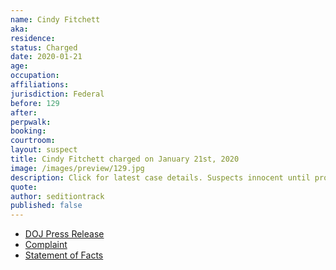 ```yaml
---
name: Cindy Fitchett
aka:
residence: 
status: Charged
date: 2020-01-21
age: 
occupation:
affiliations:
jurisdiction: Federal
before: 129
after:
perpwalk:
booking: 
courtroom:
layout: suspect
title: Cindy Fitchett charged on January 21st, 2020
image: /images/preview/129.jpg
description: Click for latest case details. Suspects innocent until proven guilty.
quote:
author: seditiontrack
published: false
---
```


- [DOJ Press Release](https://www.justice.gov//opa/pr/thirteen-charged-federal-court-following-riot-united-states-capitol)
- [Complaint](https://www.justice.gov//opa/press-release/file/1351716/download)
- [Statement of Facts](https://www.justice.gov//opa/press-release/file/1351721/download)
